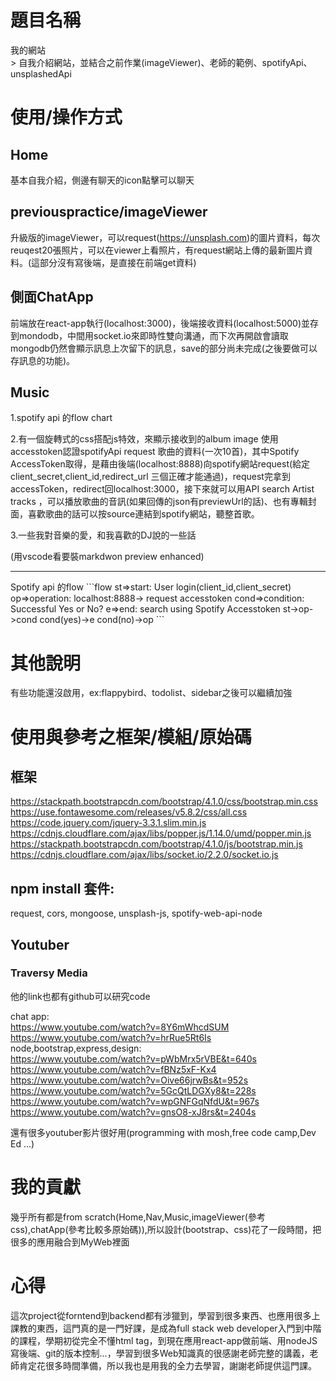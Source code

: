 # 題目名稱
我的網站<br/>>
自我介紹網站，並結合之前作業(imageViewer)、老師的範例、spotifyApi、unsplashedApi


# 使用/操作方式
## Home
基本自我介紹，側邊有聊天的icon點擊可以聊天

## previouspractice/imageViewer
升級版的imageViewer，可以request(https://unsplash.com)的圖片資料，每次reuqest20張照片，可以在viewer上看照片，有request網站上傳的最新圖片資料。(這部分沒有寫後端，是直接在前端get資料)

## 側面ChatApp
前端放在react-app執行(localhost:3000)，後端接收資料(localhost:5000)並存到mondodb，中間用socket.io來即時性雙向溝通，而下次再開啟會讀取mongodb仍然會顯示訊息上次留下的訊息，save的部分尚未完成(之後要做可以存訊息的功能)。

## Music
1.spotify api 的flow chart

2.有一個旋轉式的css搭配js特效，來顯示接收到的album image
使用accesstoken認證spotifyApi request 歌曲的資料(一次10首)，其中Spotify AccessToken取得，是藉由後端(localhost:8888)向spotify網站request(給定client_secret,client_id,redirect_url 三個正確才能通過)，request完拿到accessToken，redirect回localhost:3000，接下來就可以用API search Artist tracks ，可以播放歌曲的音訊(如果回傳的json有previewUrl的話)、也有專輯封面，喜歡歌曲的話可以按source連結到spotify網站，聽整首歌。

3.一些我對音樂的愛，和我喜歡的DJ說的一些話



(用vscode看要裝markdwon preview enhanced)
<hr/>
Spotify api 的flow
```flow
st=>start: User login(client_id,client_secret)
op=>operation: localhost:8888-> request accesstoken
cond=>condition: Successful Yes or No?
e=>end: search using Spotify Accesstoken
st->op->cond
cond(yes)->e
cond(no)->op
```

# 其他說明
有些功能還沒啟用，ex:flappybird、todolist、sidebar之後可以繼續加強
# 使用與參考之框架/模組/原始碼

## 框架
https://stackpath.bootstrapcdn.com/bootstrap/4.1.0/css/bootstrap.min.css
https://use.fontawesome.com/releases/v5.8.2/css/all.css
https://code.jquery.com/jquery-3.3.1.slim.min.js
https://cdnjs.cloudflare.com/ajax/libs/popper.js/1.14.0/umd/popper.min.js
https://stackpath.bootstrapcdn.com/bootstrap/4.1.0/js/bootstrap.min.js
https://cdnjs.cloudflare.com/ajax/libs/socket.io/2.2.0/socket.io.js

## npm install 套件:

request,
cors,
mongoose,
unsplash-js,
spotify-web-api-node

## Youtuber
### Traversy Media
他的link也都有github可以研究code<br/>

chat app:<br/>
https://www.youtube.com/watch?v=8Y6mWhcdSUM
https://www.youtube.com/watch?v=hrRue5Rt6Is
<br/>
node,bootstrap,express,design:<br/>
https://www.youtube.com/watch?v=pWbMrx5rVBE&t=640s
https://www.youtube.com/watch?v=fBNz5xF-Kx4
https://www.youtube.com/watch?v=Oive66jrwBs&t=952s
https://www.youtube.com/watch?v=5GcQtLDGXy8&t=228s
https://www.youtube.com/watch?v=wpGNFGqNfdU&t=967s
https://www.youtube.com/watch?v=gnsO8-xJ8rs&t=2404s 

還有很多youtuber影片很好用(programming with mosh,free code camp,Dev Ed ...)


# 我的貢獻
幾乎所有都是from scratch(Home,Nav,Music,imageViewer(參考css),chatApp(參考比較多原始碼)),所以設計(bootstrap、css)花了一段時間，把
很多的應用融合到MyWeb裡面

# 心得
這次project從forntend到backend都有涉獵到，學習到很多東西、也應用很多上課教的東西，這門真的是一門好課，是成為full stack web developer入門到中階的課程，學期初從完全不懂html tag，到現在應用react-app做前端、用nodeJS寫後端、git的版本控制...，學習到很多Web知識真的很感謝老師完整的講義，老師肯定花很多時間準備，所以我也是用我的全力去學習，謝謝老師提供這門課。


